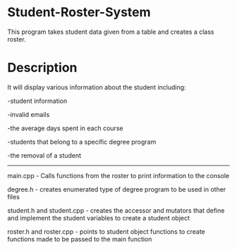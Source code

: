 # Student-Roster-System
This program takes student data given from a table and creates a class roster. 
# Description
It will display various information about the student including: 

  -student information
 
  -invalid emails
  
  -the average days spent in each course

  -students that belong to a specific degree program

  -the removal of a student

---------------------------------------------------------------------------------------------------------------------------------------------------------------
main.cpp - Calls functions from the roster to print information to the console

degree.h - creates enumerated type of degree program to be used in other files

student.h and student.cpp - creates the accessor and mutators that define and implement the student variables to create a student object

roster.h and roster.cpp - points to student object functions to create functions made to be passed to the main function


